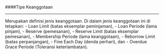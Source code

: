 ####Tipe Keanggotaan
 <hr>
Merupakan definisi jenis keanggotaan. Di dalam jenis keanggotaan ini di tetapkan:
- Loan Limit (batas eksemplar peminjaman),
- Loan Periode (lama pinjam),
- Reserve (pemesanan),
- Reserve Limit (batas eksemplar pemesanan),
- Membership Periode (lama keanggotaan),
- Reborrow Limit (batas perpanjangan),
- Fine Each Day (denda perhari), dan
- Overdue Grace Periode (Toleransi keterlambatan). 
